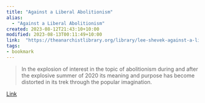 ```yaml
---
title: "Against a Liberal Abolitionism"
alias:
  - "Against a Liberal Abolitionism"
created: 2023-08-12T21:43:10+10:00
modified: 2023-08-13T00:11:49+10:00
link:  "https://theanarchistlibrary.org/library/lee-shevek-against-a-liberal-abolitionism"
tags:
- bookmark
---
```


> In the explosion of interest in the topic of abolitionism during and after the explosive summer of 2020 its meaning and purpose has become distorted in its trek through the popular imagination.

[Link](https://theanarchistlibrary.org/library/lee-shevek-against-a-liberal-abolitionism)
